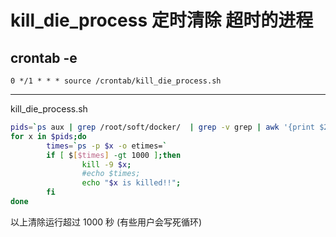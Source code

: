 # kill_die_process 定时清除 超时的进程

## crontab -e
```
0 */1 * * * source /crontab/kill_die_process.sh
```
----
kill_die_process.sh
```sh
pids=`ps aux | grep /root/soft/docker/  | grep -v grep | awk '{print $2}'`
for x in $pids;do
        times=`ps -p $x -o etimes=`
        if [ $[$times] -gt 1000 ];then
                kill -9 $x;
                #echo $times;
                echo "$x is killed!!";
        fi
done
```
以上清除运行超过 1000 秒 (有些用户会写死循环)
